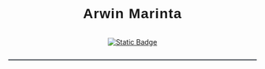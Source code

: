 <div style="text-align:center;border-bottom:2px solid rgb(55,62,71);margin-bottom:2rem;margin:0 auto;">
    <h1 style="text-align:center;border:0;font-family:'Poppins',sans-serif;font-weight:600;letter-spacing:1.2px;" align="center">Arwin Marinta  </h1>
 <div style="display:flex; justify-content:center;align-items:center;gap:0.3rem;margin-bottom:0.8rem;" align="center">

<a href="https://www.linkedin.com/in/arwin-marinta-95512a256/" target="_blank"><img alt="Static Badge" src="https://img.shields.io/badge/:badgeContent?logo=linkedin&logoColor=white&labelColor=%230A66C2"></a>

  
